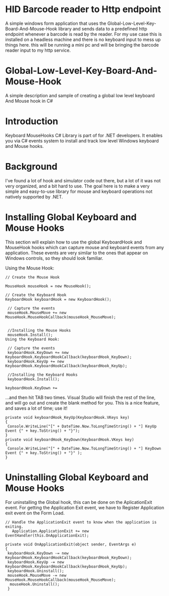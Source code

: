 # HID Barcode reader to Http endpoint
A simple windows form application that uses the Global-Low-Level-Key-Board-And-Mouse-Hook library and sends data to a predefined http endpoint whenever a
barcode is read by the reader. For my use case this is installed on a headless machine and there is no keyboard input to mess up things here. 
this will be running a mini pc and will be bringing the barcode reader input to my http service.






# Global-Low-Level-Key-Board-And-Mouse-Hook
A simple description and sample of creating a global low level keyboard And Mouse hook in C#

# Introduction
Keyboard MouseHooks C# Library is part of for .NET developers. It enables you via C# events system to install and track low level Windows keyboard and Mouse hooks.

# Background
I've found a lot of hook and simulator code out there, but a lot of it was not very organized, and a bit hard to use. The goal here is to make a very simple and easy-to-use library for mouse and keyboard operations not natively supported by .NET.

# Installing Global Keyboard and Mouse Hooks
This section will explain how to use the global KeyboardHook and MouseHook hooks which can capture mouse and keyboard events from any application. These events are very similar to the ones that appear on Windows controls, so they should look familiar.

Using the Mouse Hook:

```
// Create the Mouse Hook

MouseHook mouseHook = new MouseHook();

// Create the Keyboard Hook
KeyboardHook keyboardHook = new KeyboardHook();

 // Capture the events
 mouseHook.MouseMove += new MouseHook.MouseHookCallback(mouseHook_MouseMove);


 //Installing the Mouse Hooks
 mouseHook.Install();
Using the Keyboard Hook:

 // Capture the events
 keyboardHook.KeyDown += new KeyboardHook.KeyboardHookCallback(keyboardHook_KeyDown);
 keyboardHook.KeyUp += new KeyboardHook.KeyboardHookCallback(keyboardHook_KeyUp);

 //Installing the Keyboard Hooks
 keyboardHook.Install();
```

```keyboardHook.KeyDown +=```

...and then hit TAB two times. Visual Studio will finish the rest of the line, and will go out and create the blank method for you. This is a nice feature, and saves a lot of time; use it!

```
private void keyboardHook_KeyUp(KeyboardHook.VKeys key)
{
 Console.WriteLine("[" + DateTime.Now.ToLongTimeString() + "] KeyUp Event {" + key.ToString() + "}");
} 
private void keyboardHook_KeyDown(KeyboardHook.VKeys key) 
{ 
 Console.WriteLine("[" + DateTime.Now.ToLongTimeString() + "] KeyDown Event {" + key.ToString() + "}" ); 
}
```

# Uninstalling Global Keyboard and Mouse Hooks
For uninstalling the Global hook, this can be done on the AplicationExit event. For getting the Application Exit event, we have to Register Application exit event on the Form Load.

```
// Handle the ApplicationExit event to know when the application is exiting.
   Application.ApplicationExit += new EventHandler(this.OnApplicationExit); 
```

```
private void OnApplicationExit(object sender, EventArgs e) 
{
 keyboardHook.KeyDown -= new KeyboardHook.KeyboardHookCallback(keyboardHook_KeyDown);
 keyboardHook.KeyUp -= new KeyboardHook.KeyboardHookCallback(keyboardHook_KeyUp);
 keyboardHook.Uninstall();
 mouseHook.MouseMove -= new MouseHook.MouseHookCallback(mouseHook_MouseMove);
  mouseHook.Uninstall();
 }
 ```
